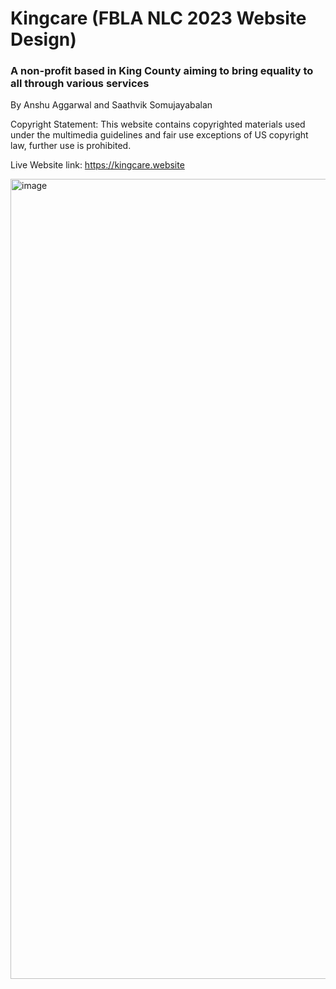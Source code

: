 # Kingcare (FBLA NLC 2023 Website Design)
### A non-profit based in King County aiming to bring equality to all through various services

By Anshu Aggarwal and Saathvik Somujayabalan

Copyright Statement:  This website contains copyrighted materials used under the multimedia guidelines and fair use exceptions of US copyright law, further use is prohibited.

Live Website link: https://kingcare.website

<img width="1280" alt="image" src="https://github.com/saathvikS/KingCare/assets/67754072/4b22a8b8-5e83-4664-ba13-dcaa6c8f7d7a">
